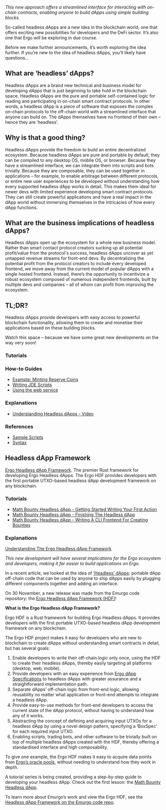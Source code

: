 *This new approach offers a streamlined interface for interacting with on-chain contracts, enabling anyone to build dApps using simple building blocks.*

So-called headless dApps are a new idea in the blockchain world, one that offers exciting new possibilities for developers and the DeFi sector. It’s also one that Ergo will be exploring in due course.

Before we make further announcements, it’s worth exploring the idea further. If you’re new to the idea of headless dApps, you’ll likely have questions...

## What are ‘headless’ dApps?

Headless dApps are a brand new technical and business model for developing dApps that is just beginning to take hold in the blockchain space. Headless dApps are the pure and portable self-contained logic for reading and participating in on-chain smart contract protocols. In other words, a headless dApp is a piece of software that exposes the complex on-chain protocols to the off-chain world with a streamlined interface that anyone can build on. The dApps themselves have no frontend of their own – hence they are ‘headless’.

## Why is that a good thing?

Headless dApps provide the freedom to build an entire decentralized ecosystem. Because headless dApps are pure and portable by default, they can be compiled to any desktop OS, mobile OS, or browser. Because they have a streamlined interface, we can integrate them into scripts and bots trivially. Because they are composable, they can be used together in applications – for example, to enable arbitrage between different protocols, or entire new user experiences to be developed without understanding how every supported headless dApp works in detail. This makes them ideal for newer devs with limited experience developing smart contract protocols. They can still create powerful applications and have a real impact in the dApp world without immersing themselves in the intricacies of how every dApp functions.

## What are the business implications of headless dApps?

Headless dApps open up the ecosystem for a whole new business model. Rather than smart contact protocol creators sucking up all potential profit/value from the protocol's success, headless dApps uncover as yet untapped revenue streams for front-end devs. By decentralizing the potential profit from the protocol creators to include every developed frontend, we move away from the current model of popular dApps with a single hosted frontend. Instead, there’s the opportunity to incentivize a robust ecosystem composed of numerous independent frontends, built by multiple devs and companies – all of whom can profit from improving the ecosystem.

## TL;DR?

Headless dApps provide developers with easy access to powerful blockchain functionality, allowing them to create and monetise their applications based on these building blocks.

Watch this space – because we have some great new developments on the way very soon!

### Tutorials
### How-to Guides
- [Example: Minting Reserve Coins](https://github.com/ergoplatform/ergo-jde#example-minting-reserve-coins)
- [Writing JDE Scripts](https://github.com/ergoplatform/ergo-jde#writing-jde-scripts)
- [Using the web service](https://github.com/ergoplatform/ergo-jde#using-the-web-service)
### Explanations
- [Understanding Headless dApps - Video](https://www.youtube.com/watch?v=temmjyKpsEU)
### References
- [Sample Scripts](https://github.com/ergoplatform/ergo-jde/tree/main/sample-scripts)
- [Syntax](https://github.com/ergoplatform/ergo-jde/blob/main/syntax.md)

## Headless dApp Framework
[Ergo Headless dApp Framework](https://github.com/ergoplatform/ergo-headless-dapp-framework). The premier Rust framework for developing Ergo Headless dApps. The Ergo HDF provides developers with the first portable UTXO-based headless dApp development framework on any blockchain.
### Tutorials
- [Math Bounty Headless dApp - Getting Started Writing Your First Action](https://github.com/ergoplatform/ergo-headless-dapp-framework/blob/main/tutorials/Math_Bounty/1-math-bounty-dApp-getting-started.md)
- [Math Bounty Headless dApp - Finishing The Headless dApp](https://github.com/ergoplatform/ergo-headless-dapp-framework/blob/main/tutorials/Math_Bounty/2-math-bounty-dApp-finishing-the-headless-dapp.md)
- [Math Bounty Headless dApp - Writing A CLI Frontend For Creating Bounties](https://github.com/ergoplatform/ergo-headless-dapp-framework/blob/main/tutorials/Math_Bounty/3-math-bounty-dApp-writing-a-cli-frontend-that-allows-creating-bounties.md)
  
### Explanations
[Understanding The Ergo Headless dApp Framework](https://github.com/ergoplatform/ergo-headless-dapp-framework#understanding-the-ergo-headless-dapp-framework)



*This new development will have several implications for the Ergo ecosystem and developers, making it far easier to build applications on Ergo.*

In a recent article, we looked at the idea of [‘Headless’ dApps](https://ergoplatform.org/en/blog/2020-11-27-an-introduction-to-headless-dapps/): portable dApp off-chain code that can be used by anyone to ship dApps easily by plugging different components together and adding an interface. 

On 30 November, a new release was made from the Emurgo code repository: the [Ergo Headless dApp Framework (HDF)](https://github.com/Emurgo/ergo-headless-dapp-framework)!

**What is the Ergo Headless dApp Framework?**

Ergo HDF is a Rust framework for building Ergo Headless dApps. It provides developers with the first portable UTXO-based headless dApp development framework on any blockchain.

The Ergo HDF project makes it easy for developers who are new to blockchain to create dApps without understanding smart contracts in detail, but has several goals:

1. Enable developers to write their off-chain logic only once, using the HDF to create their headless dApps, thereby easily targeting all platforms (desktop, web, mobile).
2. Provide developers with an easy experience from [Ergo dApp Specifications](https://github.com/ergoplatform/eips/blob/master/eip-0006.md) to headless dApps with greater assurance and a straightforward implementation path.
3. Separate dApps’ off-chain logic from front-end logic, allowing reusability no matter what application or front-end attempts to integrate a headless dApp.
4. Provide easy-to-use methods for front-end developers to access the current state of the dApp protocol, without having to understand how any of it works.
5. Abstracting the concept of defining and acquiring input UTXOs for a headless dApp by using a novel design pattern, specifying a ‘BoxSpec’ for each required input UTXO.
6. Enabling scripts, trading bots, and other software to be trivially built on top of multiple headless dApps created with the HDF, thereby offering a standardised interface and high composability.

To give one example, the Ergo HDF makes it easy to acquire data points from [Ergo’s oracle pools](https://ergoplatform.org/en/blog/2020-08-31-ergos-oracle-pools-and-what-they-mean-for-the-ecosystem/), without needing to understand how they work in depth.

A tutorial series is being created, providing a step-by-step guide to developing your headless dApp. Check out the first lesson: the [Math Bounty Headless dApp](https://github.com/Emurgo/ergo-headless-dapp-framework/blob/main/tutorials/Math_Bounty/1-math-bounty-dApp-getting-started.md).

To learn more about Emurgo’s work and view the Ergo HDF, see the [Headless dApp Framework on the Emurgo code repo](https://github.com/Emurgo/ergo-headless-dapp-framework).

<!--EndFragment-->
